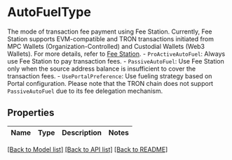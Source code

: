 # AutoFuelType

The mode of transaction fee payment using Fee Station. Currently, Fee Station supports EVM-compatible and TRON transactions initiated from MPC Wallets (Organization-Controlled) and Custodial Wallets (Web3 Wallets). For more details, refer to [Fee Station](https://manuals.cobo.com/en/portal/fee-station/introduction). - `ProActiveAutoFuel`: Always use Fee Station to pay transaction fees. - `PassiveAutoFuel`: Use Fee Station only when the source address balance is insufficient to cover the transaction fees. - `UsePortalPreference`: Use fueling strategy based on Portal configuration.  Please note that the TRON chain does not support `PassiveAutoFuel` due to its fee delegation mechanism. 

## Properties

Name | Type | Description | Notes
------------ | ------------- | ------------- | -------------

[[Back to Model list]](../README.md#documentation-for-models) [[Back to API list]](../README.md#documentation-for-api-endpoints) [[Back to README]](../README.md)


